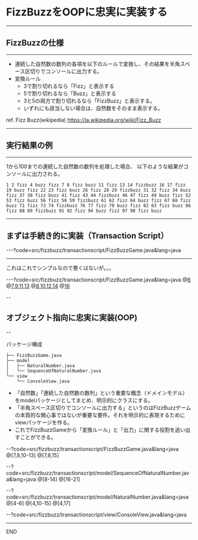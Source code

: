 # FizzBuzzをOOPに忠実に実装する

---

## FizzBuzzの仕様

---

* 連続した自然数の数列の各項を以下のルールで変換し、その結果を半角スペース区切りでコンソールに出力する。
* 変換ルール
  * 3で割り切れるなら「Fizz」と表示する
  * 5で割り切れるなら「Buzz」と表示する
  * 3と5の両方で割り切れるなら「FizzBuzz」と表示する。
  * いずれにも該当しない場合は、自然数をそのまま表示する。

ref. Fizz Buzz(wikipedia) https://ja.wikipedia.org/wiki/Fizz_Buzz

---

## 実行結果の例
---

1から100までの連続した自然数の数列を処理した場合、
以下のような結果がコンソールに出力される。

```text
1 2 fizz 4 buzz fizz 7 8 fizz buzz 11 fizz 13 14 fizzbuzz 16 17 fizz 19 buzz fizz 22 23 fizz buzz 26 fizz 28 29 fizzbuzz 31 32 fizz 34 buzz fizz 37 38 fizz buzz 41 fizz 43 44 fizzbuzz 46 47 fizz 49 buzz fizz 52 53 fizz buzz 56 fizz 58 59 fizzbuzz 61 62 fizz 64 buzz fizz 67 68 fizz buzz 71 fizz 73 74 fizzbuzz 76 77 fizz 79 buzz fizz 82 83 fizz buzz 86 fizz 88 89 fizzbuzz 91 92 fizz 94 buzz fizz 97 98 fizz buzz
```

---

## まずは手続き的に実装（Transaction Script）

---?code=src/fizzbuzz/transactionscript/FizzBuzzGame.java&lang=java

---

これはこれでシンプルなので悪くはないが。。。

---?code=src/fizzbuzz/transactionscript/FizzBuzzGame.java&lang=java
@[6](「連続した自然数の数列」という重要な概念が「startからendまでの繰り返し」として暗黙に表現されている)
@[7,9,11,13](「変換ルール」の「割り切れる」という概念がjavaの「%」「==」「&&」演算子の組み合わせで暗黙に表現されている)
@[8,10,12,14](変換ルールによる「判断」をしたらそのまま「変換しつつ出力」するので、２つの関心事が強く結合している)
@[16](各項を「半角スペース区切り」にする「出力フォーマットの調整」が「各項を変換->出力」した後処理としてさりげなく登場する)

--

## オブジェクト指向に忠実に実装(OOP)

--

パッケージ構成

```text
├── FizzBuzzGame.java
├── model
│   ├── NaturalNumber.java
│   └── SequenceOfNaturalNumber.java
└── view
    └── ConsoleView.java
```

* 「自然数」「連続した自然数の数列」という重要な概念（ドメインモデル）をmodelパッケージとしてまとめ、明示的にクラスにする。
* 「半角スペース区切りでコンソールに出力する」というのはFizzBuzzゲームの本質的な関心事ではないが重要な要件。それを明示的に表現するためにviewパッケージを作る。
* これでFizzBuzzGameから「変換ルール」と「出力」に関する役割を追い出すことができる。

--?code=src/fizzbuzz/transactionscript/FizzBuzzGame.java&lang=java
@[7,8,10-13]
@[7,8,15]

--?code=src/fizzbuzz/transactionscript/model/SequenceOfNaturalNumber.java&lang=java
@[8-14]
@[16-21]

--?code=src/fizzbuzz/transactionscript/model/NaturalNumber.java&lang=java
@[4-6]
@[4,10-15]
@[4,17]

--?code=src/fizzbuzz/transactionscript/view/ConsoleView.java&lang=java

---
END
